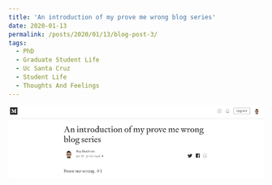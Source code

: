 ```yaml
---
title: 'An introduction of my prove me wrong blog series'
date: 2020-01-13
permalink: /posts/2020/01/13/blog-post-3/
tags:
  - PhD
  - Graduate Student Life
  - Uc Santa Cruz
  - Student Life
  - Thoughts And Feelings
---
```


<a href = "https://medium.com/@rshadmon/prove-me-wrong-1-c339ffc85e3c" target = "_self"> 
	<img src = "/images/prove-me-wrong-1.png" alt = "Medium Blog" border = "0"/> 
</a>

<!-- What'
======

You can have many headings
======

Aren't headings cool?
------ -->